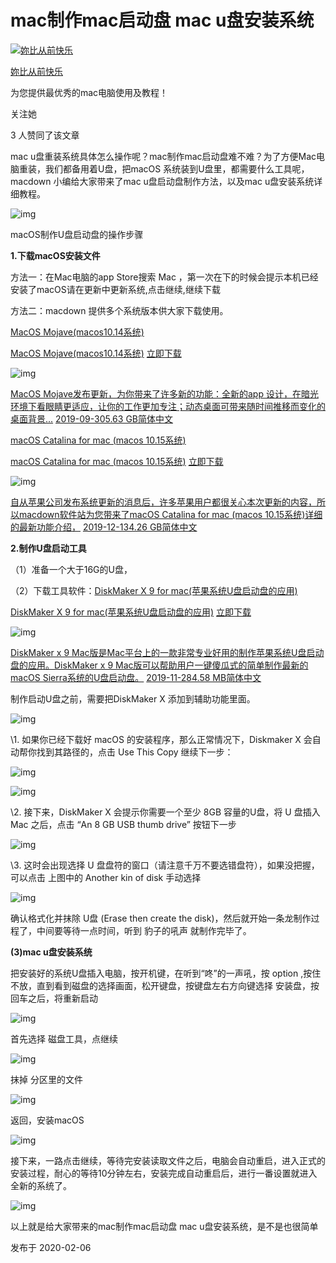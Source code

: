 # mac制作mac启动盘 mac u盘安装系统

[![妳比从前快乐](https://pic1.zhimg.com/v2-a6087026eaf6900e09de20d3b1265a01_xs.jpg)](https://www.zhihu.com/people/990226139a)

[妳比从前快乐](https://www.zhihu.com/people/990226139a)

为您提供最优秀的mac电脑使用及教程！

关注她

3 人赞同了该文章

mac u盘重装系统具体怎么操作呢？mac制作mac启动盘难不难？为了方便Mac电脑重装，我们都备用着U盘，把macOS 系统装到U盘里，都需要什么工具呢，macdown 小编给大家带来了mac u盘启动盘制作方法，以及mac u盘安装系统详细教程。

![img](https://pic1.zhimg.com/80/v2-b6233b049ee1c684f164477efb11cb4c_720w.jpg)

macOS制作U盘启动盘的操作步骤

**1.下载macOS安装文件**

方法一：在Mac电脑的app Store搜索 Mac ，第一次在下的时候会提示本机已经安装了macOS请在更新中更新系统,点击继续,继续下载

方法二：macdown 提供多个系统版本供大家下载使用。

[MacOS Mojave(macos10.14系统)](https://link.zhihu.com/?target=https%3A//www.macdown.com/mac/4225.html)



[MacOS Mojave(macos10.14系统)](https://link.zhihu.com/?target=https%3A//www.macdown.com/mac/4225.html)
[立即下载](https://link.zhihu.com/?target=https%3A//www.macdown.com/mac/4225.html)

![img](https://pic4.zhimg.com/80/v2-f7206edaa3a0011d06f3c5a987fc82db_720w.jpg)


[MacOS Mojave发布更新，为你带来了许多新的功能：全新的app 设计，在暗光环境下看眼睛更适应，让你的工作更加专注；动态桌面可带来随时间推移而变化的桌面背景...](https://link.zhihu.com/?target=https%3A//www.macdown.com/mac/4225.html)
[2019-09-305.63 GB简体中文](https://link.zhihu.com/?target=https%3A//www.macdown.com/mac/4225.html)



[macOS Catalina for mac (macos 10.15系统)](https://link.zhihu.com/?target=https%3A//www.macdown.com/mac/4259.html)



[macOS Catalina for mac (macos 10.15系统)](https://link.zhihu.com/?target=https%3A//www.macdown.com/mac/4259.html)
[立即下载](https://link.zhihu.com/?target=https%3A//www.macdown.com/mac/4259.html)

![img](https://pic3.zhimg.com/80/v2-c6a14bfea92d2594c870ea0c050ed12e_720w.jpg)


[自从苹果公司发布系统更新的消息后，许多苹果用户都很关心本次更新的内容，所以macdown软件站为您带来了macOS Catalina for mac (macos 10.15系统)详细的最新功能介绍，](https://link.zhihu.com/?target=https%3A//www.macdown.com/mac/4259.html)
[2019-12-134.26 GB简体中文](https://link.zhihu.com/?target=https%3A//www.macdown.com/mac/4259.html)



**2.制作U盘启动工具**

（1）准备一个大于16G的U盘，

（2）下载工具软件：[DiskMaker X 9 for mac(苹果系统U盘启动盘的应用)](https://link.zhihu.com/?target=https%3A//www.macdown.com/mac/5648.html)



[DiskMaker X 9 for mac(苹果系统U盘启动盘的应用)](https://link.zhihu.com/?target=https%3A//www.macdown.com/mac/5648.html)
[立即下载](https://link.zhihu.com/?target=https%3A//www.macdown.com/mac/5648.html)

![img](https://pic4.zhimg.com/80/v2-7db53aef3e47618a9e8c930bfba67dc7_720w.jpg)


[DiskMaker x 9 Mac版是Mac平台上的一款非常专业好用的制作苹果系统U盘启动盘的应用。DiskMaker x 9 Mac版可以帮助用户一键傻瓜式的简单制作最新的macOS Sierra系统的U盘启动盘。](https://link.zhihu.com/?target=https%3A//www.macdown.com/mac/5648.html)
[2019-11-284.58 MB简体中文](https://link.zhihu.com/?target=https%3A//www.macdown.com/mac/5648.html)



制作启动U盘之前，需要把DiskMaker X 添加到辅助功能里面。



![img](https://pic1.zhimg.com/80/v2-92c2fc3c822d001fd826b6fe6aa13c58_720w.jpg)



\1. 如果你已经下载好 macOS 的安装程序，那么正常情况下，Diskmaker X 会自动帮你找到其路径的，点击 Use This Copy 继续下一步：



![img](https://pic1.zhimg.com/80/v2-19e1a0d494381125745a96b8dd470860_720w.jpg)





![img](https://pic4.zhimg.com/80/v2-2b5f97c5ec678a1b50ea361ab2f10797_720w.jpg)



\2. 接下来，DiskMaker X 会提示你需要一个至少 8GB 容量的U盘，将 U 盘插入 Mac 之后，点击 “An 8 GB USB thumb drive” 按钮下一步



![img](https://pic2.zhimg.com/80/v2-3c92ad6ed352cfcf183922ae646c3509_720w.jpg)



\3. 这时会出现选择 U 盘盘符的窗口（请注意千万不要选错盘符），如果没把握，可以点击 上图中的 Another kin of disk 手动选择



![img](https://pic2.zhimg.com/80/v2-4f5d4f111cf16054b151b79b8052f4f9_720w.jpg)



确认格式化并抹除 U盘 (Erase then create the disk)，然后就开始一条龙制作过程了，中间要等待一点时间，听到 豹子的吼声 就制作完毕了。

**(3)mac u盘安装系统**

把安装好的系统U盘插入电脑，按开机键，在听到“咚”的一声吼，按 option ,按住不放，直到看到磁盘的选择画面，松开键盘，按键盘左右方向键选择 安装盘，按 回车之后，将重新启动



![img](https://pic1.zhimg.com/80/v2-92f02775b8921a1fdb68a7f9cfe97ad4_720w.jpg)



首先选择 磁盘工具，点继续



![img](https://pic1.zhimg.com/80/v2-0f9a18ca921e1e6c3a3ae20bf71b768c_720w.jpg)



抹掉 分区里的文件



![img](https://pic3.zhimg.com/80/v2-d593701da27a2ae88efcbddf538efe7e_720w.jpg)



返回，安装macOS



![img](https://pic1.zhimg.com/80/v2-29c7640b6694a5ac81eb01ebb0b9125c_720w.jpg)

接下来，一路点击继续，等待完安装读取文件之后，电脑会自动重启，进入正式的安装过程，耐心的等待10分钟左右，安装完成自动重启后，进行一番设置就进入全新的系统了。



![img](https://pic4.zhimg.com/80/v2-047af1cd4923bcd733b6cccec6e7e5cb_720w.jpg)



以上就是给大家带来的mac制作mac启动盘 mac u盘安装系统，是不是也很简单

发布于 2020-02-06